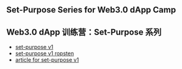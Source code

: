 ## Set-Purpose Series for Web3.0 dApp Camp

## Web3.0 dApp 训练营：Set-Purpose 系列

- [set-purpose v1](https://github.com/leeduckgo/set-purpose/tree/feat/v0x01)
- [set-purpose v1 ropsten](https://github.com/leeduckgo/set-purpose/tree/feat/version0x01-ropsten)
- [article for set-purpose v1](https://mp.weixin.qq.com/s/cCWNOvkAiJQQkF9Bvpnz_Q)
